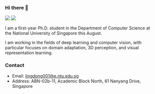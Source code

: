### Hi there 👋

[![](https://img.shields.io/badge/🌐%20%20%20Homepage-red??&style=flat-square)](http://ldkong.com/)
[![](https://img.shields.io/badge/Google%20Scholar-%234285F4.svg?&style=flat-square&logo=google-scholar&logoColor=white)](https://scholar.google.com/citations?user=-j1j7TkAAAAJ&hl=en)

I am a first-year Ph.D. student in the Department of Computer Science at the National University of Singapore this August.

I am working in the fields of deep learning and computer vision, with particular focuses on domain adaptation, 3D perception, and visual representation learning.

<!--
[![Lingdong's github stats](https://github-readme-stats.vercel.app/api?username=ldkong1205&show_icons=true)](https://github.com/ldkong1205/github-readme-stats)
[![Top Langs](https://github-readme-stats.vercel.app/api/top-langs/?username=ldkong1205&hide=jupyter%20notebook,tex&langs_count=10&layout=compact)](https://github.com/ldkong1205/github-readme-stats)
-->

### Contact
- Email: lingdong001@e.ntu.edu.sg
- Address: ABN-02b-11, Academic Block North, 61 Nanyang Drive, Singapore
